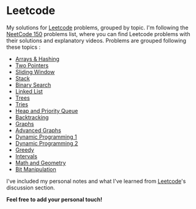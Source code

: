  # Leetcode
My solutions for [Leetcode](https://leetcode.com/problemset/all/) problems, grouped by topic. I'm following the [NeetCode 150](https://neetcode.io/practicep://) problems list, where you can find Leetcode problems with their solutions and explanatory videos.
Problems are grouped following these topics : 
* [Arrays & Hashing](https://github.com/Fatma-Chaouech/Leetcode/tree/main/Arrays%20%26%20Hashing) 
* [Two Pointers ](https://github.com/Fatma-Chaouech/Leetcode/tree/main/Two%20Pointers)
* [Sliding Window](https://github.com/Fatma-Chaouech/Leetcode/tree/main/Sliding%20Window)
* [Stack](https://github.com/Fatma-Chaouech/Leetcode/tree/main/Stack)    
* [Binary Search](https://github.com/Fatma-Chaouech/Leetcode/tree/main/Binary%20Search)
* [Linked List](https://github.com/Fatma-Chaouech/Leetcode/tree/main/Linked%20List)
* [Trees](https://github.com/Fatma-Chaouech/Leetcode/tree/main/Trees)
* [Tries](http://)
* [Heap and Priority Queue](https://github.com/Fatma-Chaouech/Leetcode/tree/main/Heap%20and%20Priority%20Queue)
* [Backtracking](http://)
* [Graphs](http://)
* [Advanced Graphs](http://)
* [Dynamic Programming 1 ](https://github.com/Fatma-Chaouech/Leetcode/tree/main/Dynamic%20Programming%201)
* [Dynamic Programming 2](http://)
* [Greedy](http://)
* [Intervals](https://github.com/Fatma-Chaouech/Leetcode/tree/main/Intervals)
* [Math and Geometry](http://)
* [Bit Manipulation](http://)

I've included my personal notes and what I've learned from [Leetcode](https://leetcode.com/problemset/all/)'s discussion section. 

**Feel free to add your personal touch!**

